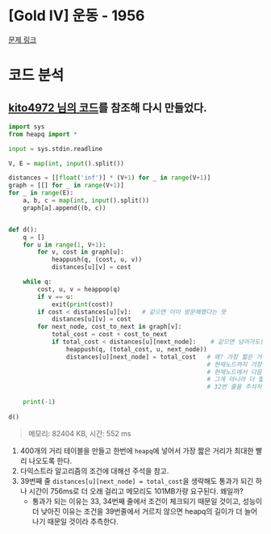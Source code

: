 # [Gold IV] 운동 - 1956 

[문제 링크](https://www.acmicpc.net/problem/1956) 

# 코드 분석
## [kito4972 님의 코드](https://www.acmicpc.net/source/56069192)를 참조해 다시 만들었다.
```python
import sys
from heapq import *

input = sys.stdin.readline

V, E = map(int, input().split())

distances = [[float('inf')] * (V+1) for _ in range(V+1)]
graph = [[] for _ in range(V+1)]
for _ in range(E):
    a, b, c = map(int, input().split())
    graph[a].append((b, c))


def d():
    q = []
    for u in range(1, V+1):
        for v, cost in graph[u]:
            heappush(q, (cost, u, v))
            distances[u][v] = cost

    while q:
        cost, u, v = heappop(q)
        if v == u:
            exit(print(cost))
        if cost < distances[u][v]:   # 같으면 이미 방문해했다는 뜻
            distances[u][v] = cost
        for next_node, cost_to_next in graph[v]:
            total_cost = cost + cost_to_next
            if total_cost < distances[u][next_node]:    # 같으면 넘어가도된다. 이미 방문했다는 뜻.
                heappush(q, (total_cost, u, next_node))
                distances[u][next_node] = total_cost   # 왜? 가장 짧은 거리인지 확인해야 하지 않나?
                                                       # 현재노드까지 가장 짧은 거리로 도착했으니
                                                       # 현재노드에서 다음 노드로 가는게 가장 짧다?
                                                       # 그게 아니라 더 짧은 거리가 있으면 갱신될 것
                                                       # 32번 줄을 주석처리 해도 통과가 되긴 한다.
    
    print(-1)
    
d()
```
> 메모리: 82404 KB, 시간: 552 ms

1. 400개의 거리 테이블을 만들고 한번에 `heapq`에 넣어서 가장 짧은 거리가 최대한 빨리 나오도록 한다.
2. 다익스트라 알고리즘의 조건에 대해선 주석을 참고.
3. 39번째 줄 `distances[u][next_node] = total_cost`을 생략해도 통과가 되긴 하나 시간이 756ms로 더 오래 걸리고 메모리도 101MB가량 요구된다. 왜일까?
    - 통과가 되는 이유는 33, 34번째 줄에서 조건이 체크되기 때문일 것이고, 성능이 더 낮아진 이유는 조건을 39번줄에서 거르지 않으면 heapq의 길이가 더 늘어나기 때문일 것이라 추측한다.